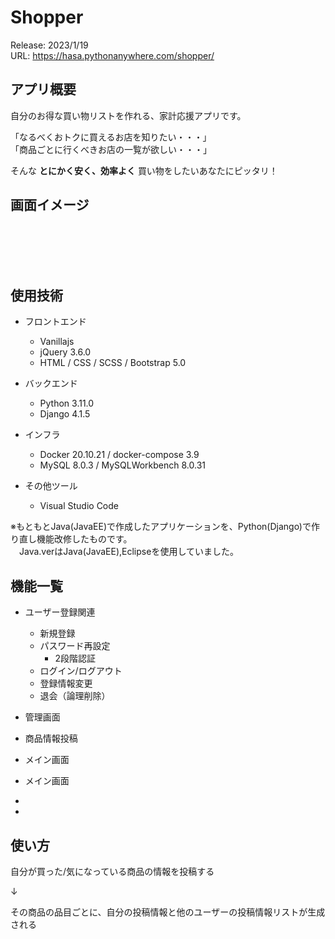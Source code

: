 # Shopper  
  
Release: 2023/1/19  
URL: https://hasa.pythonanywhere.com/shopper/  
  
  
## アプリ概要  
  
自分のお得な買い物リストを作れる、家計応援アプリです。  
  
「なるべくおトクに買えるお店を知りたい・・・」  
「商品ごとに行くべきお店の一覧が欲しい・・・」  
  
  
そんな **とにかく安く、効率よく** 買い物をしたいあなたにピッタリ！  
  
  
## 画面イメージ

<br>
<br>
<br>
<br>

## 使用技術

- フロントエンド

  - Vanillajs
  - jQuery 3.6.0
  - HTML / CSS / SCSS / Bootstrap 5.0
  
- バックエンド

  - Python 3.11.0 
  - Django 4.1.5
  
- インフラ

  - Docker 20.10.21 / docker-compose 3.9
  - MySQL 8.0.3 / MySQLWorkbench 8.0.31
  
- その他ツール

  - Visual Studio Code

※もともとJava(JavaEE)で作成したアプリケーションを、Python(Django)で作り直し機能改修したものです。  
　Java.verはJava(JavaEE),Eclipseを使用していました。

## 機能一覧

- ユーザー登録関連
  - 新規登録
  - パスワード再設定
    - 2段階認証
  - ログイン/ログアウト
  - 登録情報変更
  - 退会（論理削除）
 
 - 管理画面

 - 商品情報投稿
 
 - メイン画面
 
 - メイン画面
  
- 
- 

## 使い方

自分が買った/気になっている商品の情報を投稿する

↓

その商品の品目ごとに、自分の投稿情報と他のユーザーの投稿情報リストが生成される



